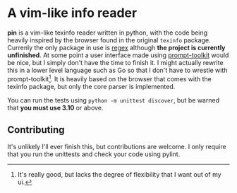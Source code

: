 
# A vim-like info reader

**pin** is a vim-like texinfo reader written in python, with the code being
heavily inspired by the browser found in the original `texinfo` package.
Currenly the only package in use is [regex][regex] although **the project is
currently unfinished**. At some point a user interface made using
[prompt-toolkit][prompt] would be nice, but I simply don't have the time to
finish it. I might actually rewrite this in a lower level language such as Go
so that I don't have to wrestle with prompt-toolkit[^1]. It is heavily based on
the browser that comes with the texinfo package, but only the core parser is
implemented.

You can run the tests using `python -m unittest discover`, but be warned that
**you must use 3.10** or above.

## Contributing

It's unlikely I'll ever finish this, but contributions are welcome. I only
require that you run the unittests and check your code using pylint.

[regex]: https://github.com/mrabarnett/mrab-regex
[prompt]: https://github.com/prompt-toolkit/python-prompt-toolkit

[^1]: It's really good, but lacks the degree of flexibility that I want out of
  my ui.

